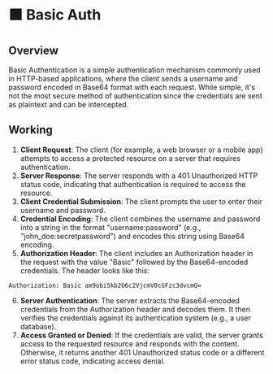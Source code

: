 # 🟧 Basic Auth

## Overview

Basic Authentication is a simple authentication mechanism commonly used in HTTP-based applications, where the client sends a username and password encoded in Base64 format with each request. While simple, it's not the most secure method of authentication since the credentials are sent as plaintext and can be intercepted.

## Working

1. **Client Request**: The client (for example, a web browser or a mobile app) attempts to access a protected resource on a server that requires authentication.
2. **Server Response**: The server responds with a 401 Unauthorized HTTP status code, indicating that authentication is required to access the resource.
3. **Client Credential Submission**: The client prompts the user to enter their username and password.
4. **Credential Encoding**: The client combines the username and password into a string in the format "username:password" (e.g., "john\_doe:secretpassword") and encodes this string using Base64 encoding.
5. **Authorization Header**: The client includes an Authorization header in the request with the value "Basic" followed by the Base64-encoded credentials. The header looks like this:

```http
Authorization: Basic am9obi5kb2U6c2VjcmV0cGFzc3dvcmQ=
```

6. **Server Authentication**: The server extracts the Base64-encoded credentials from the Authorization header and decodes them. It then verifies the credentials against its authentication system (e.g., a user database).
7. **Access Granted or Denied**: If the credentials are valid, the server grants access to the requested resource and responds with the content. Otherwise, it returns another 401 Unauthorized status code or a different error status code, indicating access denial.
